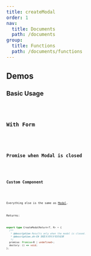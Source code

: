 ```yaml
---
title: createModal
order: 1
nav:
  title: Documents
  path: /documents
group:
  title: Functions
  path: /documents/functions
---
```


## Demos

### Basic Usage

<code title="Basic" src="./demos/basic.tsx" />

### With Form

<code
  title="With Form"
  src="./demos/with-form.tsx"
  desc="Attempts to call `Form`'s `validateFieldsReturnFormatValue` or `validateFields` method when you click Ok button, and its returned value will be passed to `onOk`. If `onOk` returns a promise, Ok button will be loading until the promise done, if rejected, the modal won't close."
/>

### Promise when Modal is closed

<code
  title="Promise"
  src="./demos/with-form2.tsx"
  desc="Results only when the modal is closed."
/>

### Custom Component

<code
  title="Custom Component"
  src="./demos/custom.tsx"
  desc="Custom Component is treated like a form."
/>

<API>Everything else is the same as [Modal](https://ant.design/components/modal/#header).

Returns:

```ts
export type CreateModalReturn<T, R> = {
  /**
   * @description Results only when the modal is closed.
   * @description.zh-CN 弹窗关闭时才有的结果
   */
  promise: Promise<R | undefined>;
  destory: () => void;
};
```

</API>
